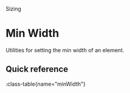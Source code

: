 <span text-primary fw-600>Sizing</span>

# Min Width

Utilities for setting the min width of an element.

## Quick reference

:class-table{name="minWidth"}
